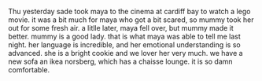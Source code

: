 Thu yesterday sade took maya to the cinema at cardiff bay to watch a lego movie. it was a bit much for maya who got a bit scared, so mummy took her out for some fresh air. a litlle later, maya fell over, but mummy made it better. mummy is a good lady. that is what maya was able to tell me last night. her language is incredible, and her emotional understanding is so advanced. she is a bright cookie and we lover her very much. we have a new sofa an ikea norsberg, which has a chaisse lounge. it is so damn comfortable.
